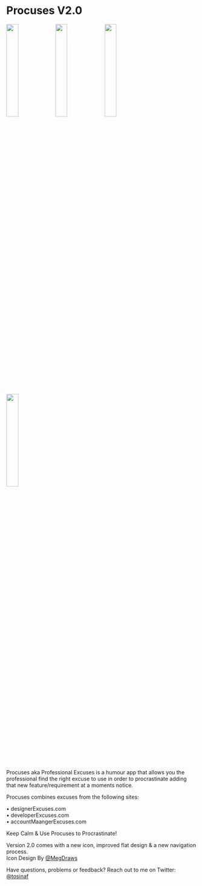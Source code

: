 Procuses V2.0
======

<img src="https://raw.github.com/TosinAF/Procuses/master/Screenshots/HomeView.png" height="25%" width="25%" />
<img src="https://raw.github.com/TosinAF/Procuses/master/Screenshots/AccountManagerView.png" height="25%" width="25%" />
<img src="https://raw.github.com/TosinAF/Procuses/master/Screenshots/DeveloperView.png" height="25%" width="25%" />
<img src="https://raw.github.com/TosinAF/Procuses/master/Screenshots/DesignerView.png" height="25%" width="25%" />

Procuses aka Professional Excuses is a humour app that allows you the professional find the right excuse to use in order to procrastinate adding that new feature/requirement at a moments notice. 

Procuses combines excuses from the following sites: 

• designerExcuses.com<br/>
• developerExcuses.com<br/>
• accountMaangerExcuses.com<br/>

Keep Calm & Use Procuses to Procrastinate!<br/>

Version 2.0 comes with a new icon, improved flat design & a new navigation process.<br/>
Icon Design By [@MegDraws](https://twitter.com/MegDraws)

Have questions, problems or feedback? Reach out to me on Twitter: [@tosinaf](https://twitter.com/tosinaf)